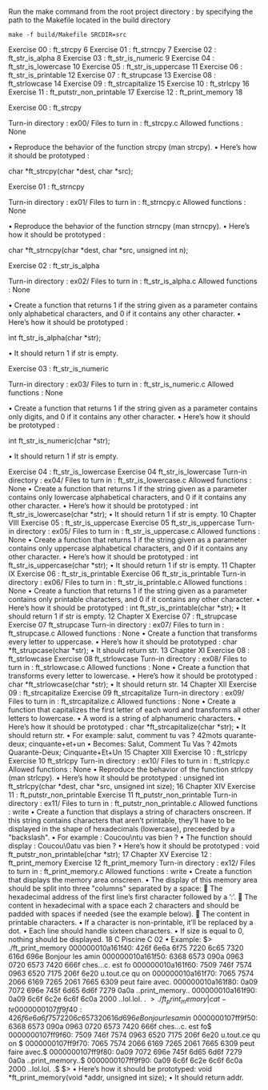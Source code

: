 Run the make command from the root project directory :
	by specifying the path to the Makefile located in the build directory

	make -f build/Makefile SRCDIR=src

Exercise 00 : ft_strcpy 6
Exercise 01 : ft_strncpy 7
Exercise 02 : ft_str_is_alpha 8
Exercise 03 : ft_str_is_numeric 9
Exercise 04 : ft_str_is_lowercase 10
Exercise 05 : ft_str_is_uppercase 11
Exercise 06 : ft_str_is_printable 12
Exercise 07 : ft_strupcase 13
Exercise 08 : ft_strlowcase 14
Exercise 09 : ft_strcapitalize 15
Exercise 10 : ft_strlcpy 16
Exercise 11 : ft_putstr_non_printable 17
Exercise 12 : ft_print_memory 18

Exercise 00 : ft_strcpy

Turn-in directory : ex00/
Files to turn in : ft_strcpy.c
Allowed functions : None


• Reproduce the behavior of the function strcpy (man strcpy).
• Here’s how it should be prototyped :

char *ft_strcpy(char *dest, char *src);


Exercise 01 : ft_strncpy

Turn-in directory : ex01/
Files to turn in : ft_strncpy.c
Allowed functions : None

• Reproduce the behavior of the function strncpy (man strncpy).
• Here’s how it should be prototyped :

char *ft_strncpy(char *dest, char *src, unsigned int n);


Exercise 02 : ft_str_is_alpha

Turn-in directory : ex02/
Files to turn in : ft_str_is_alpha.c
Allowed functions : None

• Create a function that returns 1 if the string given as a parameter contains only
alphabetical characters, and 0 if it contains any other character.
• Here’s how it should be prototyped :

int ft_str_is_alpha(char *str);

• It should return 1 if str is empty.


Exercise 03 : ft_str_is_numeric

Turn-in directory : ex03/
Files to turn in : ft_str_is_numeric.c
Allowed functions : None

• Create a function that returns 1 if the string given as a parameter contains only
digits, and 0 if it contains any other character.
• Here’s how it should be prototyped :

int ft_str_is_numeric(char *str);

• It should return 1 if str is empty.


Exercise 04 : ft_str_is_lowercase
Exercise 04
ft_str_is_lowercase
Turn-in directory : ex04/
Files to turn in : ft_str_is_lowercase.c
Allowed functions : None
• Create a function that returns 1 if the string given as a parameter contains only
lowercase alphabetical characters, and 0 if it contains any other character.
• Here’s how it should be prototyped :
int ft_str_is_lowercase(char *str);
• It should return 1 if str is empty.
10
Chapter VIII
Exercise 05 : ft_str_is_uppercase
Exercise 05
ft_str_is_uppercase
Turn-in directory : ex05/
Files to turn in : ft_str_is_uppercase.c
Allowed functions : None
• Create a function that returns 1 if the string given as a parameter contains only
uppercase alphabetical characters, and 0 if it contains any other character.
• Here’s how it should be prototyped :
int ft_str_is_uppercase(char *str);
• It should return 1 if str is empty.
11
Chapter IX
Exercise 06 : ft_str_is_printable
Exercise 06
ft_str_is_printable
Turn-in directory : ex06/
Files to turn in : ft_str_is_printable.c
Allowed functions : None
• Create a function that returns 1 if the string given as a parameter contains only
printable characters, and 0 if it contains any other character.
• Here’s how it should be prototyped :
int ft_str_is_printable(char *str);
• It should return 1 if str is empty.
12
Chapter X
Exercise 07 : ft_strupcase
Exercise 07
ft_strupcase
Turn-in directory : ex07/
Files to turn in : ft_strupcase.c
Allowed functions : None
• Create a function that transforms every letter to uppercase.
• Here’s how it should be prototyped :
char *ft_strupcase(char *str);
• It should return str.
13
Chapter XI
Exercise 08 : ft_strlowcase
Exercise 08
ft_strlowcase
Turn-in directory : ex08/
Files to turn in : ft_strlowcase.c
Allowed functions : None
• Create a function that transforms every letter to lowercase.
• Here’s how it should be prototyped :
char *ft_strlowcase(char *str);
• It should return str.
14
Chapter XII
Exercise 09 : ft_strcapitalize
Exercise 09
ft_strcapitalize
Turn-in directory : ex09/
Files to turn in : ft_strcapitalize.c
Allowed functions : None
• Create a function that capitalizes the first letter of each word and transforms all
other letters to lowercase.
• A word is a string of alphanumeric characters.
• Here’s how it should be prototyped :
char *ft_strcapitalize(char *str);
• It should return str.
• For example:
salut, comment tu vas ? 42mots quarante-deux; cinquante+et+un
• Becomes:
Salut, Comment Tu Vas ? 42mots Quarante-Deux; Cinquante+Et+Un
15
Chapter XIII
Exercise 10 : ft_strlcpy
Exercise 10
ft_strlcpy
Turn-in directory : ex10/
Files to turn in : ft_strlcpy.c
Allowed functions : None
• Reproduce the behavior of the function strlcpy (man strlcpy).
• Here’s how it should be prototyped :
unsigned int ft_strlcpy(char *dest, char *src, unsigned int size);
16
Chapter XIV
Exercise 11 :
ft_putstr_non_printable
Exercise 11
ft_putstr_non_printable
Turn-in directory : ex11/
Files to turn in : ft_putstr_non_printable.c
Allowed functions : write
• Create a function that displays a string of characters onscreen. If this string contains
characters that aren’t printable, they’ll have to be displayed in the shape of
hexadecimals (lowercase), preceeded by a "backslash".
• For example :
Coucou\ntu vas bien ?
• The function should display :
Coucou\0atu vas bien ?
• Here’s how it should be prototyped :
void ft_putstr_non_printable(char *str);
17
Chapter XV
Exercise 12 : ft_print_memory
Exercise 12
ft_print_memory
Turn-in directory : ex12/
Files to turn in : ft_print_memory.c
Allowed functions : write
• Create a function that displays the memory area onscreen.
• The display of this memory area should be split into three "columns" separated by
a space:
 The hexadecimal address of the first line’s first character followed by a ’:’.
 The content in hexadecimal with a space each 2 characters and should be
padded with spaces if needed (see the example below).
 The content in printable characters.
• If a character is non-printable, it’ll be replaced by a dot.
• Each line should handle sixteen characters.
• If size is equal to 0, nothing should be displayed.
18
C Piscine C 02
• Example:
$> ./ft_print_memory
000000010a161f40: 426f 6e6a 6f75 7220 6c65 7320 616d 696e Bonjour les amin
000000010a161f50: 6368 6573 090a 0963 0720 6573 7420 666f ches...c. est fo
000000010a161f60: 7509 746f 7574 0963 6520 7175 206f 6e20 u.tout.ce qu on
000000010a161f70: 7065 7574 2066 6169 7265 2061 7665 6309 peut faire avec.
000000010a161f80: 0a09 7072 696e 745f 6d65 6d6f 7279 0a0a ..print_memory..
000000010a161f90: 0a09 6c6f 6c2e 6c6f 6c0a 2000 ..lol.lol. .
$> ./ft_print_memory | cat -te
0000000107ff9f40: 426f 6e6a 6f75 7220 6c65 7320 616d 696e Bonjour les amin$
0000000107ff9f50: 6368 6573 090a 0963 0720 6573 7420 666f ches...c. est fo$
0000000107ff9f60: 7509 746f 7574 0963 6520 7175 206f 6e20 u.tout.ce qu on $
0000000107ff9f70: 7065 7574 2066 6169 7265 2061 7665 6309 peut faire avec.$
0000000107ff9f80: 0a09 7072 696e 745f 6d65 6d6f 7279 0a0a ..print_memory..$
0000000107ff9f90: 0a09 6c6f 6c2e 6c6f 6c0a 2000 ..lol.lol. .$
$>
• Here’s how it should be prototyped:
void *ft_print_memory(void *addr, unsigned int size);
• It should return addr.
